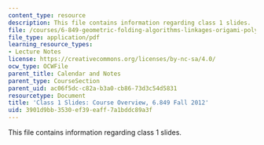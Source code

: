 ```yaml
---
content_type: resource
description: This file contains information regarding class 1 slides.
file: /courses/6-849-geometric-folding-algorithms-linkages-origami-polyhedra-fall-2012/3901d9bb3530ef39eaff7a1bddc89a3f_MIT6_849F12_slidesC01.pdf
file_type: application/pdf
learning_resource_types:
- Lecture Notes
license: https://creativecommons.org/licenses/by-nc-sa/4.0/
ocw_type: OCWFile
parent_title: Calendar and Notes
parent_type: CourseSection
parent_uid: ac06f5dc-c82a-b3a0-cb86-73d3c54d5831
resourcetype: Document
title: 'Class 1 Slides: Course Overview, 6.849 Fall 2012'
uid: 3901d9bb-3530-ef39-eaff-7a1bddc89a3f
---
```

This file contains information regarding class 1 slides.